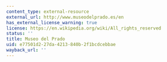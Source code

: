 ```yaml
---
content_type: external-resource
external_url: http://www.museodelprado.es/en
has_external_license_warning: true
license: https://en.wikipedia.org/wiki/All_rights_reserved
status: ''
title: Museo del Prado
uid: e77501d2-27da-4213-840b-2f1bcdcebbae
wayback_url: ''
---
```

